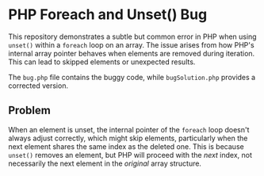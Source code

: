 # PHP Foreach and Unset() Bug

This repository demonstrates a subtle but common error in PHP when using `unset()` within a `foreach` loop on an array.  The issue arises from how PHP's internal array pointer behaves when elements are removed during iteration. This can lead to skipped elements or unexpected results.

The `bug.php` file contains the buggy code, while `bugSolution.php` provides a corrected version.

## Problem

When an element is unset, the internal pointer of the `foreach` loop doesn't always adjust correctly, which might skip elements, particularly when the next element shares the same index as the deleted one. This is because `unset()` removes an element, but PHP will proceed with the *next* index, not necessarily the next element in the *original* array structure. 